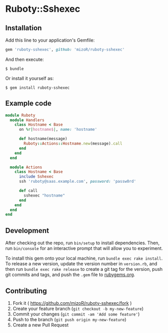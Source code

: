 # Ruboty::Sshexec

## Installation

Add this line to your application's Gemfile:

```ruby
gem 'ruboty-sshexec', github: 'mizoR/ruboty-sshexec'
```

And then execute:

    $ bundle

Or install it yourself as:

    $ gem install ruboty-sshexec

## Example code

```rb
module Ruboty
  module Handlers
    class Hostname < Base
      on %r|hostname$|, name: 'hostname'

      def hostname(message)
        Ruboty::Actions::Hostname.new(message).call
      end
    end
  end

  module Actions
    class Hostname < Base
      include Sshexec
      ssh 'ruboty@saas.example.com', password: 'passw0rd'

      def call
        sshexec "hostname"
      end
    end
  end
end
```

## Development

After checking out the repo, run `bin/setup` to install dependencies. Then, run `bin/console` for an interactive prompt that will allow you to experiment.

To install this gem onto your local machine, run `bundle exec rake install`. To release a new version, update the version number in `version.rb`, and then run `bundle exec rake release` to create a git tag for the version, push git commits and tags, and push the `.gem` file to [rubygems.org](https://rubygems.org).

## Contributing

1. Fork it ( https://github.com/mizoR/ruboty-sshexec/fork )
2. Create your feature branch (`git checkout -b my-new-feature`)
3. Commit your changes (`git commit -am 'Add some feature'`)
4. Push to the branch (`git push origin my-new-feature`)
5. Create a new Pull Request
